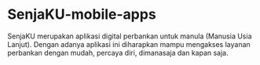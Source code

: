 # SenjaKU-mobile-apps
SenjaKU merupakan aplikasi digital perbankan untuk manula (Manusia Usia Lanjut). Dengan adanya aplikasi ini diharapkan mampu mengakses layanan perbankan dengan mudah, percaya diri, dimanasaja dan kapan saja.
